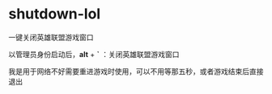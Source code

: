 # shutdown-lol
一键关闭英雄联盟游戏窗口

以管理员身份启动后，**alt** + **`** ：关闭英雄联盟游戏窗口

我是用于网络不好需要重进游戏时使用，可以不用等那五秒，或者游戏结束后直接退出
